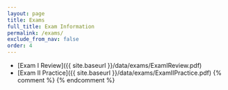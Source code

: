 ```yaml
---
layout: page
title: Exams 
full_title: Exam Information
permalink: /exams/
exclude_from_nav: false 
order: 4
---
```


* [Exam I Review]({{ site.baseurl }}/data/exams/ExamIReview.pdf)
* [Exam II Practice]({{ site.baseurl }}/data/exams/ExamIIPractice.pdf)
{% comment %}
{% endcomment %}
